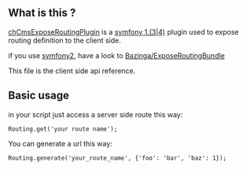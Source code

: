 ## What is this ?

[chCmsExposeRoutingPlugin](http://themouette.github.com/chCmsExposeRoutingPlugin/) is a 
[symfony 1.(3|4)](http://www.symfony-project.org/) plugin used to expose routing definition
to the client side.

if you use [symfony2](), have a look to [Bazinga/ExposeRoutingBundle](https://github.com/Bazinga/ExposeRoutingBundle) 

This file is the client side api reference.

## Basic usage

in your script just access a server side route this way:

    Routing.get('your route name');

You can generate a url this way:
    
    Routing.generate('your_route_name', {'foo': 'bar', 'baz': 1});
